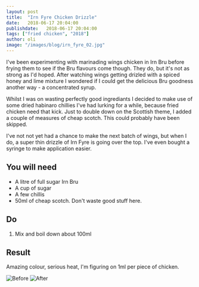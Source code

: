 ```yaml
---
layout: post
title:  "Irn Fyre Chicken Drizzle"
date:   2018-06-17 20:04:00
publishdate:   2018-06-17 20:04:00
tags: ["fried chicken", "2018"]
author: oli
image: "/images/blog/irn_fyre_02.jpg"
---
```


I've been experimenting with marinading wings chicken in Irn Bru before frying them to see if the Bru flavours come though.  They do, but it's not as strong as I'd hoped.  After watching wings getting drizled with a spiced honey and lime mixture I wondered if I could get the delicious Bru goodness another way - a concentrated syrup.

Whilst I was on wasting perfectly good ingrediants I decided to make use of some dried habinaro chillies I've had lurking for a while, because fried chicken need that kick.  Just to double down on the Scottish theme, I added a couple of measures of cheap scotch.  This could probably have been skipped.

I've not not yet had a chance to make the next batch of wings, but when I do, a super thin drizzle of Irn Fyre is going over the top.  I've even bought a syringe to make application easier.


## You will need

* A litre of full sugar Irn Bru
* A cup of sugar
* A few chillis
* 50ml of cheap scotch.  Don't waste good stuff here.


## Do

1. Mix and boil down about 100ml


## Result

Amazing colour, serious heat, I'm figuring on 1ml per piece of chicken.


![Before](/images/blog/irn_fyre_01.jpg)
![After](/images/blog/irn_fyre_02.jpg)
